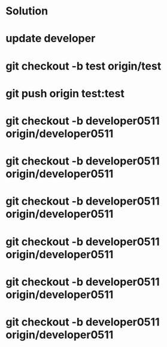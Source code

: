 # Solution
# update developer
# git checkout -b test origin/test
# git push origin test:test
# git checkout -b developer0511 origin/developer0511
# git checkout -b developer0511 origin/developer0511
# git checkout -b developer0511 origin/developer0511
# git checkout -b developer0511 origin/developer0511
# git checkout -b developer0511 origin/developer0511
# git checkout -b developer0511 origin/developer0511
